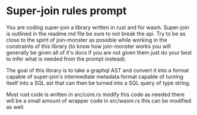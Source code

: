 # Super-join rules prompt

You are coding super-join a library written in rust and for wasm.
Super-join is outlined in the readme.md file be sure to not break the api.
Try to be as close to the spirit of join-monster as possible while working in
the constraints of this library (to know how join-monster works you will generally be given all
of it's docs if you are not given them just do your best to infer what is needed from
the prompt instead).

The goal of this library is to take a graphql AST and convert it into a format capable of super-join's intermediate metadata format capable of turning itself into a SQL ast that can then be turned into a SQL query of type string.

Most rust code is written in src/core.rs modify this code as needed there will be a small
amount of wrapper code in src/wasm.rs this can be modified as well.
